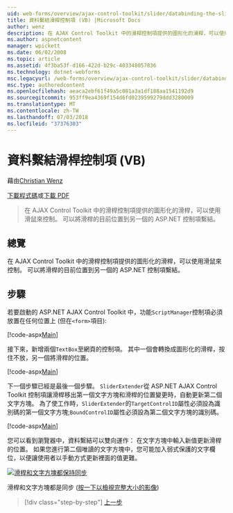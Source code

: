 ```yaml
---
uid: web-forms/overview/ajax-control-toolkit/slider/databinding-the-slider-control-vb
title: 資料繫結滑桿控制項 (VB) |Microsoft Docs
author: wenz
description: 在 AJAX Control Toolkit 中的滑桿控制項提供的圖形化的滑桿，可以使用滑鼠來控制。 它也可以繫結目前 positio...
ms.author: aspnetcontent
manager: wpickett
ms.date: 06/02/2008
ms.topic: article
ms.assetid: 4f3ba53f-d166-422d-b29c-403348057836
ms.technology: dotnet-webforms
msc.legacyurl: /web-forms/overview/ajax-control-toolkit/slider/databinding-the-slider-control-vb
msc.type: authoredcontent
ms.openlocfilehash: aeaca2ebf61f49a5c081a3a1df188aa1541192d9
ms.sourcegitcommit: 953ff9ea4369f154d6fd0239599279ddd3280009
ms.translationtype: MT
ms.contentlocale: zh-TW
ms.lasthandoff: 07/03/2018
ms.locfileid: "37376303"
---
```

<a name="databinding-the-slider-control-vb"></a>資料繫結滑桿控制項 (VB)
====================
藉由[Christian Wenz](https://github.com/wenz)

[下載程式碼](http://download.microsoft.com/download/9/3/f/93f8daea-bebd-4821-833b-95205389c7d0/Slider0.vb.zip)或[下載 PDF](http://download.microsoft.com/download/2/d/c/2dc10e34-6983-41d4-9c08-f78f5387d32b/slider0VB.pdf)

> 在 AJAX Control Toolkit 中的滑桿控制項提供的圖形化的滑桿，可以使用滑鼠來控制。 可以將滑桿的目前位置到另一個的 ASP.NET 控制項繫結。


## <a name="overview"></a>總覽

在 AJAX Control Toolkit 中的滑桿控制項提供的圖形化的滑桿，可以使用滑鼠來控制。 可以將滑桿的目前位置到另一個的 ASP.NET 控制項繫結。

## <a name="steps"></a>步驟

若要啟動的 ASP.NET AJAX Control Toolkit 中，功能`ScriptManager`控制項必須放置在任何位置上 (但在`<form>`項目):

[!code-aspx[Main](databinding-the-slider-control-vb/samples/sample1.aspx)]

接下來，新增兩個`TextBox`至網頁的控制項。 其中一個會轉換成圖形化的滑桿，按住不放，另一個將滑桿的位置。

[!code-aspx[Main](databinding-the-slider-control-vb/samples/sample2.aspx)]

下一個步驟已經是最後一個步驟。 `SliderExtender`從 ASP.NET AJAX Control Toolkit 控制項讓滑桿移出第一個文字方塊和滑桿的位置變更時，自動更新第二個文字方塊。 為了使工作時，`SliderExtender`的`TargetControlID`屬性必須設為識別碼的第一個文字方塊;`BoundControlID`屬性必須設為第二個文字方塊的識別碼。

[!code-aspx[Main](databinding-the-slider-control-vb/samples/sample3.aspx)]

您可以看到瀏覽器中，資料繫結可以雙向運作： 在文字方塊中輸入新值更新滑桿的位置。 如果您進行第二個唯讀的文字方塊中，您可能加入弱式保護的文字欄位，以便讓使用者以手動方式更新裡面的值更難。


[![滑桿和文字方塊都保持同步](databinding-the-slider-control-vb/_static/image2.png)](databinding-the-slider-control-vb/_static/image1.png)

滑桿和文字方塊都是同步 ([按一下以檢視完整大小的影像](databinding-the-slider-control-vb/_static/image3.png))

> [!div class="step-by-step"]
> [上一步](using-the-slider-control-with-auto-postback-vb.md)
